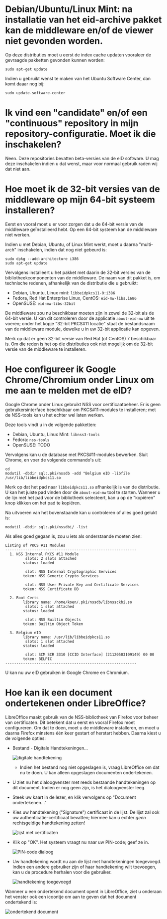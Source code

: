 # Debian/Ubuntu/Linux Mint: na installatie van het eid-archive pakket kan de middleware en/of de viewer niet gevonden worden.

Op deze distributies moet u eerst de index cache updaten vooraleer de
gevraagde pakketten gevonden kunnen worden:

    sudo apt-get update

Indien u gebruikt wenst te maken van het Ubuntu Software Center, dan
komt daaar nog bij:

    sudo update-software-center

# Ik vind een "candidate" en/of een "continuous" repository in mijn repository-configuratie. Moet ik die inschakelen?

Neen. Deze repositories bevatten beta-versies van de eID software. U mag
deze inschakelen indien u dat wenst, maar voor normaal gebruik raden wij
dat niet aan.

# Hoe moet ik de 32-bit versies van de middleware op mijn 64-bit systeem installeren?

Eerst en vooral moet u er voor zorgen dat u de 64-bit versie van de
middleware geïnstalleerd hebt. Op een 64-bit systeem kan de middleware
niet werken.

Indien u met Debian, Ubuntu, of Linux Mint werkt, moet u daarna
"multi-arch" inschakelen, indien dat nog niet gebeurd is:

    sudo dpkg --add-architecture i386
    sudo apt-get update

Vervolgens installeert u het pakket met daarin de 32-bit versies van de
bibliotheekcomponenten van de middleware. De naam van dit pakket is, om
technische redenen, afhankelijk van de distributie die u gebruikt:

- Debian, Ubuntu, Linux mint: `libbeidpkcs11-0:i386`
- Fedora, Red Hat Enterprise Linux, CentOS: `eid-mw-libs.i686`
- OpenSUSE: `eid-mw-libs-32bit`

De middleware zou nu beschikbaar moeten zijn in zowel de 32-bit als de
64-bit versie. U kan dit controleren door de applicatie `about-eid-mw`
uit te voeren; onder het kopje "32-bit PKCS#11 locatie" staat de
bestandsnaam van de middleware module, dewelke u in uw 32-bit applicatie
kan opgeven.

Merk op dat er geen 32-bit versie van Red Hat (of CentOS) 7 beschikbaar
is. Om die reden is het op die distributies ook niet mogelijk om de
32-bit versie van de middleware te installeren.

# Hoe configureer ik Google Chrome/Chromium onder Linux om me aan te melden met de eID?

Google Chrome onder Linux gebruikt NSS voor certificaatbeheer. Er is
geen gebruikersinterface beschikbaar om PKCS#11-modules te installeren;
met de NSS-tools kan u het echter wel laten werken.

Deze tools vindt u in de volgende pakketten:

- Debian, Ubuntu, Linux Mint: `libnss3-tools`
- Fedora: `nss-tools`
- OpenSUSE: TODO

Vervolgens kan u de database met PKCS#11-modules bewerken. Sluit Chrome,
en voer de volgende commando's uit:

    cd
    modutil -dbdir sql:.pki/nssdb -add "Belgium eID -libfile /usr/lib/libbeidpkcs11.so

Merk op dat het pad naar `libbeidpkcs11.so` afhankelijk is van de
distributie. U kan het juiste pad vinden door de `about-eid-mw` tool te
starten. Wanneer u de lijn met het pad voor de bibliotheek selecteert,
kan u op de "kopiëren" knop klikken om het pad te kopiëren.

Na uitvoeren van het bovenstaande kan u controleren of alles goed gelukt
is:

    modutil -dbdir sql:.pki/nssdbi/ -list

Als alles goed gegaan is, zou u iets als onderstaande moeten zien:

    Listing of PKCS #11 Modules
    -----------------------------------------------------------
      1. NSS Internal PKCS #11 Module
             slots: 2 slots attached
            status: loaded
    
             slot: NSS Internal Cryptographic Services
            token: NSS Generic Crypto Services
    
             slot: NSS User Private Key and Certificate Services
            token: NSS Certificate DB
    
      2. Root Certs
            library name: /home/koen/.pki/nssdb/libnssckbi.so
             slots: 1 slot attached
            status: loaded
    
             slot: NSS Builtin Objects
            token: Builtin Object Token
    
      3. Belgium eID
            library name: /usr/lib/libbeidpkcs11.so
             slots: 1 slot attached
            status: loaded
    
             slot: SCM SCR 3310 [CCID Interface] (21120503109149) 00 00
            token: BELPIC
    -----------------------------------------------------------

U kan nu uw eID gebruiken in Google Chrome en Chromium.

# Hoe kan ik een document ondertekenen onder LibreOffice?

LibreOffice maakt gebruik van de NSS-bibliotheek van Firefox voor beheer
van certificaten. Dit betekent dat u eerst en vooral Firefox moet
configureren. Om dat te doen, moet u de middleware installeren, en moet
u daarna Firefox minstens één keer gestart of herstart hebben. Daarna
kiest u de volgende opties:

- Bestand - Digitale Handtekeningen...

    ![digitale handtekening](lo-linux-signatures-nl.png)

    - Indien het bestand nog niet opgeslagen is, vraag LibreOffice om
      dat nu te doen. U kan alleen opgeslagen documenten ondertekenen.
- U ziet nu het dialoogvenster met reeds bestaande handtekeningen op dit
  document. Indien er nog geen zijn, is het dialoogvenster leeg.
- Steek uw kaart in de lezer, en klik vervolgens op "Document
  ondertekenen..."
- Kies uw handtekening ("Signature") certificaat in de lijst. De lijst
  zal ook uw authenticatie-certificaat bevatten; hiermee kan u echter
  *geen* rechtsgeldige handtekening zetten!

    ![lijst met certificaten](lo-linux-select-cert-nl.png)

- Klik op "OK". Het systeem vraagt nu naar uw PIN-code; geef ze in.

    ![PIN-code dialoog](linux-enter-pin-nl.png)

- Uw handtekening wordt nu aan de lijst met handtekeningen toegevoegd.
  Indien een andere gebruiker zijn of haar handtekening wilt toevoegen,
  kan u de procedure herhalen voor die gebruiker.

    ![handtekening toegevoegd](lo-linux-signed-nl.png)

Wanneer u een ondertekend document opent in LibreOffice, ziet u onderaan
het venster ook een icoontje om aan te geven dat het document
ondertekend is:

![ondertekend document](lo-linux-signed-mainwin-nl.png)
